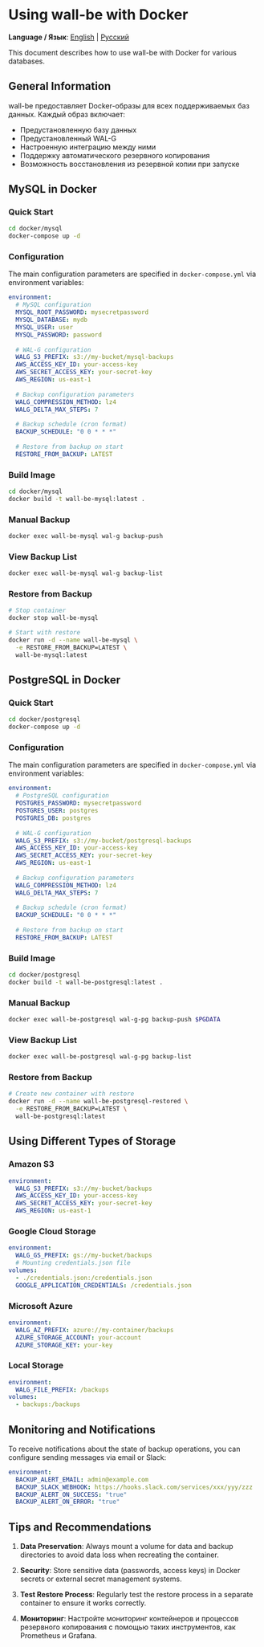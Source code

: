 # Using wall-be with Docker

**Language / Язык**: [English](en/docker.md) | [Русский](docker.md)

This document describes how to use wall-be with Docker for various databases.

## General Information

wall-be предоставляет Docker-образы для всех поддерживаемых баз данных. Каждый образ включает:

- Предустановленную базу данных
- Предустановленный WAL-G
- Настроенную интеграцию между ними
- Поддержку автоматического резервного копирования
- Возможность восстановления из резервной копии при запуске

## MySQL in Docker

### Quick Start

```bash
cd docker/mysql
docker-compose up -d
```

### Configuration

The main configuration parameters are specified in `docker-compose.yml` via environment variables:

```yaml
environment:
  # MySQL configuration
  MYSQL_ROOT_PASSWORD: mysecretpassword
  MYSQL_DATABASE: mydb
  MYSQL_USER: user
  MYSQL_PASSWORD: password
  
  # WAL-G configuration
  WALG_S3_PREFIX: s3://my-bucket/mysql-backups
  AWS_ACCESS_KEY_ID: your-access-key
  AWS_SECRET_ACCESS_KEY: your-secret-key
  AWS_REGION: us-east-1
  
  # Backup configuration parameters
  WALG_COMPRESSION_METHOD: lz4
  WALG_DELTA_MAX_STEPS: 7
  
  # Backup schedule (cron format)
  BACKUP_SCHEDULE: "0 0 * * *"
  
  # Restore from backup on start
  RESTORE_FROM_BACKUP: LATEST
```

### Build Image

```bash
cd docker/mysql
docker build -t wall-be-mysql:latest .
```

### Manual Backup

```bash
docker exec wall-be-mysql wal-g backup-push
```

### View Backup List

```bash
docker exec wall-be-mysql wal-g backup-list
```

### Restore from Backup

```bash
# Stop container
docker stop wall-be-mysql

# Start with restore
docker run -d --name wall-be-mysql \
  -e RESTORE_FROM_BACKUP=LATEST \
  wall-be-mysql:latest
```

## PostgreSQL in Docker

### Quick Start

```bash
cd docker/postgresql
docker-compose up -d
```

### Configuration

The main configuration parameters are specified in `docker-compose.yml` via environment variables:

```yaml
environment:
  # PostgreSQL configuration
  POSTGRES_PASSWORD: mysecretpassword
  POSTGRES_USER: postgres
  POSTGRES_DB: postgres
  
  # WAL-G configuration
  WALG_S3_PREFIX: s3://my-bucket/postgresql-backups
  AWS_ACCESS_KEY_ID: your-access-key
  AWS_SECRET_ACCESS_KEY: your-secret-key
  AWS_REGION: us-east-1
  
  # Backup configuration parameters
  WALG_COMPRESSION_METHOD: lz4
  WALG_DELTA_MAX_STEPS: 7
  
  # Backup schedule (cron format)
  BACKUP_SCHEDULE: "0 0 * * *"
  
  # Restore from backup on start
  RESTORE_FROM_BACKUP: LATEST
```

### Build Image

```bash
cd docker/postgresql
docker build -t wall-be-postgresql:latest .
```

### Manual Backup

```bash
docker exec wall-be-postgresql wal-g-pg backup-push $PGDATA
```

### View Backup List

```bash
docker exec wall-be-postgresql wal-g-pg backup-list
```

### Restore from Backup

```bash
# Create new container with restore
docker run -d --name wall-be-postgresql-restored \
  -e RESTORE_FROM_BACKUP=LATEST \
  wall-be-postgresql:latest
```

## Using Different Types of Storage

### Amazon S3

```yaml
environment:
  WALG_S3_PREFIX: s3://my-bucket/backups
  AWS_ACCESS_KEY_ID: your-access-key
  AWS_SECRET_ACCESS_KEY: your-secret-key
  AWS_REGION: us-east-1
```

### Google Cloud Storage

```yaml
environment:
  WALG_GS_PREFIX: gs://my-bucket/backups
  # Mounting credentials.json file
volumes:
  - ./credentials.json:/credentials.json
  GOOGLE_APPLICATION_CREDENTIALS: /credentials.json
```

### Microsoft Azure

```yaml
environment:
  WALG_AZ_PREFIX: azure://my-container/backups
  AZURE_STORAGE_ACCOUNT: your-account
  AZURE_STORAGE_KEY: your-key
```

### Local Storage

```yaml
environment:
  WALG_FILE_PREFIX: /backups
volumes:
  - backups:/backups
```

## Monitoring and Notifications

To receive notifications about the state of backup operations, you can configure sending messages via email or Slack:

```yaml
environment:
  BACKUP_ALERT_EMAIL: admin@example.com
  BACKUP_SLACK_WEBHOOK: https://hooks.slack.com/services/xxx/yyy/zzz
  BACKUP_ALERT_ON_SUCCESS: "true"
  BACKUP_ALERT_ON_ERROR: "true"
```

## Tips and Recommendations

1. **Data Preservation**: Always mount a volume for data and backup directories to avoid data loss when recreating the container.

2. **Security**: Store sensitive data (passwords, access keys) in Docker secrets or external secret management systems.

3. **Test Restore Process**: Regularly test the restore process in a separate container to ensure it works correctly.

4. **Мониторинг**: Настройте мониторинг контейнеров и процессов резервного копирования с помощью таких инструментов, как Prometheus и Grafana. 